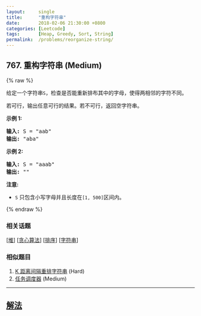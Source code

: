 ```yaml
---
layout:     single
title:      "重构字符串"
date:       2018-02-06 21:30:00 +0800
categories: [Leetcode]
tags:       [Heap, Greedy, Sort, String]
permalink:  /problems/reorganize-string/
---
```


## 767. 重构字符串 (Medium)

{% raw %}

<p>给定一个字符串<code>S</code>，检查是否能重新排布其中的字母，使得两相邻的字符不同。</p>

<p>若可行，输出任意可行的结果。若不可行，返回空字符串。</p>

<p><strong>示例&nbsp;1:</strong></p>

<pre>
<strong>输入:</strong> S = &quot;aab&quot;
<strong>输出:</strong> &quot;aba&quot;
</pre>

<p><strong>示例 2:</strong></p>

<pre>
<strong>输入:</strong> S = &quot;aaab&quot;
<strong>输出:</strong> &quot;&quot;
</pre>

<p><strong>注意:</strong></p>

<ul>
	<li><code>S</code> 只包含小写字母并且长度在<code>[1, 500]</code>区间内。</li>
</ul>

{% endraw %}

### 相关话题
  [[堆](https://github.com/openset/leetcode/tree/master/tag/heap/README.md)]
  [[贪心算法](https://github.com/openset/leetcode/tree/master/tag/greedy/README.md)]
  [[排序](https://github.com/openset/leetcode/tree/master/tag/sort/README.md)]
  [[字符串](https://github.com/openset/leetcode/tree/master/tag/string/README.md)]

### 相似题目
  1. [K 距离间隔重排字符串](/problems/rearrange-string-k-distance-apart) (Hard)
  1. [任务调度器](/problems/task-scheduler) (Medium)

---

## [解法](https://github.com/openset/leetcode/tree/master/problems/reorganize-string)
